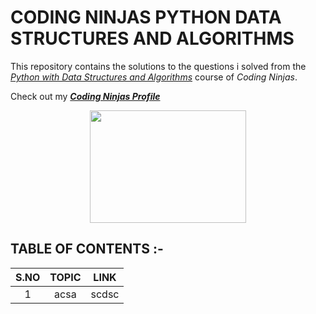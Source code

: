 # CODING NINJAS PYTHON DATA STRUCTURES AND ALGORITHMS
This repository contains the solutions to the questions i solved from the [_Python with Data Structures and Algorithms_](https://www.codingninjas.com/courses/online-python-course) course of _Coding Ninjas_.


Check out my [___Coding Ninjas Profile___](https://profile.codingninjas.com/732ab52d-7583-4d10-93e9-a40a49f3e17d?_ga=2.65372653.272200348.1599381881-1893065035.1585576439)
 
 <p align="center">
  <img width="250" height="180" src="https://media.giphy.com/media/jCodV34MoczjW/giphy.gif">
</p>


## TABLE OF CONTENTS :-
 
 | __S.NO__  | __TOPIC__ | __LINK__ | 
 | :--: | :--: | :--: | 
 | 1 | acsa | scdsc | 


 
